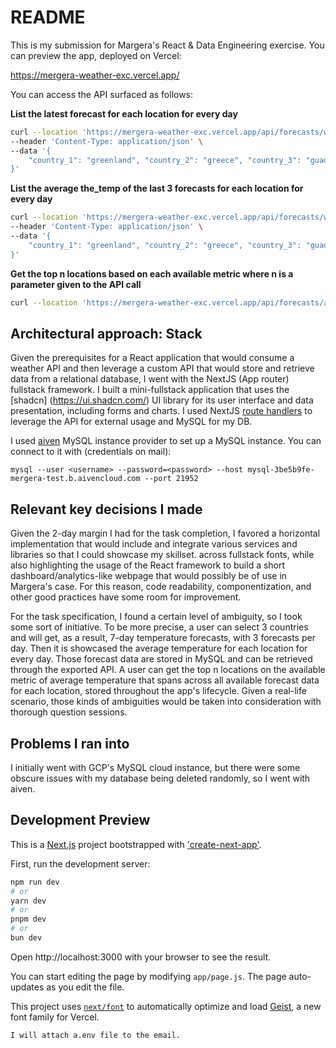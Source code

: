 # README

This is my submission for Margera's React & Data Engineering exercise. You can preview the app, deployed on Vercel: 

https://mergera-weather-exc.vercel.app/

You can access the API surfaced as follows:

**List the latest forecast for each location for every day**

```bash
curl --location 'https://mergera-weather-exc.vercel.app/api/forecasts/weekly' \
--header 'Content-Type: application/json' \
--data '{
    "country_1": "greenland", "country_2": "greece", "country_3": "guadeloupe"
}'
```

**List the average the_temp of the last 3 forecasts for each location for every day**

```bash
curl --location 'https://mergera-weather-exc.vercel.app/api/forecasts/weekly-avg' \
--header 'Content-Type: application/json' \
--data '{
    "country_1": "greenland", "country_2": "greece", "country_3": "guadeloupe"
}'
```

**Get the top n locations based on each available metric where n is a parameter given to the API call**

```bash
curl --location 'https://mergera-weather-exc.vercel.app/api/forecasts/avg?n=10'
```

## Architectural approach: Stack

Given the prerequisites for a React application that would consume a weather API and then leverage a custom API that would store and retrieve data from a relational database, I went with the NextJS (App router) fullstack framework. I built a mini-fullstack application that uses the [shadcn] (https://ui.shadcn.com/) UI library for its user interface and data presentation, including forms and charts. I used NextJS [route handlers](https://nextjs.org/docs/app/building-your-application/routing/route-handlers) to leverage the API for external usage and MySQL for my DB.

I used [aiven](https://aiven.io/) MySQL instance provider to set up a MySQL instance. You can connect to it with (credentials on mail):

`mysql --user <username> --password=<password> --host mysql-3be5b9fe-mergera-test.b.aivencloud.com --port 21952`

## Relevant key decisions I made 

Given the 2-day margin I had for the task completion, I favored a horizontal implementation that would include and integrate various services and libraries so that I could showcase my skillset.
across fullstack fonts, while also highlighting the usage of the React framework to build a short dashboard/analytics-like webpage that would possibly be of use in Margera's case. For this reason, code readability, componentization, and other good practices have some room for improvement.

For the task specification, I found a certain level of ambiguity, so I took some sort of initiative. To be more precise, a user can select 3 countries and will get, as a result, 7-day temperature forecasts, with 3 forecasts per day. Then it is showcased the average temperature for each location for every day. Those forecast data are stored in MySQL and can be retrieved through the exported API. A user can get the top n locations on the available metric of average temperature that spans across all available forecast data for each location, stored throughout the app's lifecycle. Given a
real-life scenario, those kinds of ambiguities would be taken into consideration with thorough question sessions.

## Problems I ran into

I initially went with GCP's MySQL cloud instance, but there were some obscure issues with my database being deleted randomly, so I went with aiven.

## Development Preview

This is a [Next.js](https://nextjs.org) project bootstrapped with ['create-next-app'](https://github.com/vercel/next.js/tree/canary/packages/create-next-app).

First, run the development server:

```bash
npm run dev
# or
yarn dev
# or
pnpm dev
# or
bun dev
```

Open http://localhost:3000 with your browser to see the result.

You can start editing the page by modifying `app/page.js`. The page auto-updates as you edit the file.

This project uses [`next/font`](https://nextjs.org/docs/app/building-your-application/optimizing/fonts) to automatically optimize and load [Geist](https://vercel.com/font), a new font family for Vercel.

    I will attach a.env file to the email.